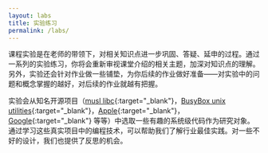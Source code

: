 ```yaml
---
layout: labs
title: 实验练习
permalink: /labs/
---
```


课程实验是在老师的带领下，对相关知识点进一步巩固、答疑、延申的过程。通过一系列的实验练习，你将会重新审视课堂介绍的相关主题，加深对知识点的理解。另外，实验还会针对作业做一些铺垫，为你后续的作业做好准备——对实验中的问题和概念掌握的越好，对后续的作业就越有把握。

实验会从知名开源项目（[musl libc](http://www.musl-libc.org/){:target="_blank"}，[BusyBox unix utilities](https://busybox.net/){:target="_blank"}，[Apple](https://opensource.apple.com/){:target="_blank"}，[Google](https://opensource.google.com/){:target="_blank"} 等等）中选取一些有趣的系统级代码作为研究对象。通过学习这些真实项目中的编程技术，可以帮助我们了解行业最佳实践。对一些不好的设计，我们也提供了反思的机会。
